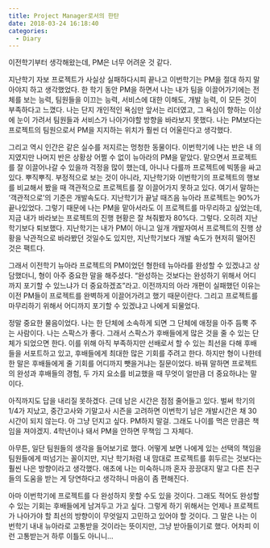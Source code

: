 ```yaml
---
title: Project Manager로서의 한탄
date: 2018-03-24 16:18:40
categories:
  - Diary
---
```

이전학기부터 생각해왔는데, PM은 너무 어려운 것 같다.
<br />

지난학기 자보 프로젝트가 사실상 실패하다시피 끝나고 이번학기는 PM을 절대 하지 말아야지 하고 생각했었다. 한 학기 동안 PM을 하면서 나는 내가 팀을 이끌어가기에는 전체를 보는 능력, 팀원들을 이끄는 능력, 서비스에 대한 이해도, 개발 능력, 이 모든 것이 부족하다고 느꼈다. 나는 단지 개인적인 욕심만 앞서는 리더였고, 그 욕심이 향하는 이상에 눈이 가려서 팀원들과 서비스가 나아가야할 방향을 바라보지 못했다. 나는 PM보다는 프로젝트의 팀원으로서 PM을 지지하는 위치가 훨씬 더 어울린다고 생각했다.
<br />

그리고 역시 인간은 같은 실수를 저지르는 멍청한 동물이다. 이번학기에 나는 반은 내 의지였지만 나머지 반은 상황상 어쩔 수 없이 뉴아라의 PM을 맡았다. 맡으면서 프로젝트를 잘 이끌어나갈 수 있을까 걱정을 많이 했는데, 아니나 다를까 프로젝트에 빅똥을 싸고 있다. 뿌직뿌직. 부정적으로 보는 것이 아니라, 지난학기와 이번학기의 프로젝트의 행보를 비교해서 봤을 때 객관적으로 프로젝트를 잘 이끌어가지 못하고 있다. 여기서 말하는 ‘객관적으로’의 기준은 개발속도다. 지난학기가 끝날 때즈음 뉴아라 프로젝트는 90%가 끝나있었다. 그렇기 때문에 나는 PM을 맡아서라도 이 프로젝트를 마무리하고 싶었는데, 지금 내가 바라보는 프로젝트의 진행 현황은 잘 쳐줘봤자 80%다. 그렇다. 오히려 지난학기보다 퇴보했다. 지난학기는 내가 PM이 아니고 일개 개발자여서 프로젝트의 진행 상황을 낙관적으로 바라봤던 것일수도 있지만, 지난학기보다 개발 속도가 현저히 떨어진 것은 팩트다.
<br />

그래서 이전학기 뉴아라 프로젝트의 PM이었던 형한테 뉴아라를 완성할 수 있겠냐고 상담했더니, 형이 아주 중요한 말을 해주셨다. “완성하는 것보다는 완성하기 위해서 어디까지 포기할 수 있느냐가 더 중요하겠죠”라고. 이전까지의 아라 개편이 실패했던 이유는 이전 PM들이 프로젝트를 완벽하게 이끌어가려고 했기 때문이란다. 그리고 프로젝트를 마무리하기 위해서 어디까지 포기할 수 있겠냐고 나에게 되물었다.
<br />

정말 중요한 물음이었다. 나는 한 단체에 소속하게 되면 그 단체에 애정을 아주 듬뿍 주는 사람이다. 나는 스팍스가 좋다. 그래서 스팍스가 후배들에게 많은 것을 줄 수 있는 단체가 되었으면 한다. 이를 위해 아직 부족하지만 선배로서 할 수 있는 최선을 다해 후배들을 서포트하고 있고, 후배들에게 최대한 많은 기회를 주려고 한다. 하지만 형이 나한테 한 말은 후배들에게 줄 기회를 어디까지 뺏을거냐는 질문이었다. 바꿔 말하면 프로젝트의 완성과 후배들의 경험, 두 가지 요소를 비교했을 때 무엇이 얼만큼 더 중요하냐는 말이다.
<br />

아직까지도 답을 내리질 못하겠다. 근데 남은 시간은 점점 줄어들고 있다. 벌써 학기의 1/4가 지났고, 중간고사와 기말고사 시즌을 고려하면 이번학기 남은 개발시간은 채 30시간이 되지 않는다. 아 그냥 던지고 싶다. PM하지 말걸. 그래도 나이를 먹은 만큼은 책임을 져야겠지. 4학년이나 돼서 PM을 안하면 무책임 그 자체다.
<br />

아무튼, 일단 팀원들의 생각을 들어보기로 했다. 어떻게 보면 나에게 있는 선택의 책임을 팀원들에게 떠넘기는 꼴이지만, 지난 학기처럼 내 맘대로 프로젝트를 휘두르는 것보다는 훨씬 나은 방향이라고 생각했다. 애초에 나는 미숙하니까 혼자 끙끙대지 말고 다른 친구들의 도움을 받는 게 당연하다고 생각하니 마음이 좀 편해진다.
<br />

아마 이번학기에 프로젝트를 다 완성하지 못할 수도 있을 것이다. 그래도 적어도 완성할 수 있는 기회는 후배들에게 남겨두고 가고 싶다. 그렇게 하기 위해서는 언제나 프로젝트가 나아가야 할 최선의 방향이이 무엇일지 고민하고 있어야 할 것이다. 그 말은 나는 이번학기 내내 뉴아라로 고통받을 것이라는 뜻이지만, 그냥 받아들이기로 했다. 어차피 이런 고통받는거 하루 이틀도 아니니…
<br />
